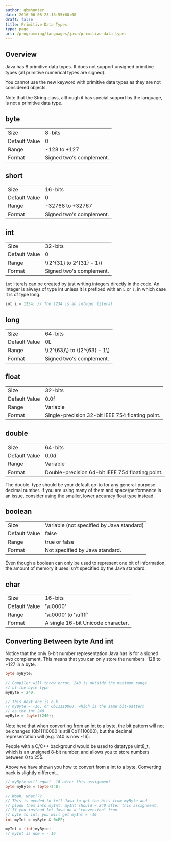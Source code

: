 ```yaml
---
author: gbmhunter
date: 2016-06-08 23:16:55+00:00
draft: false
title: Primitive Data Types
type: page
url: /programming/languages/java/primitive-data-types
---
```


## Overview

Java has 8 primitive data types. It does not support unsigned primitive types (all primitive numerical types are signed).

You cannot use the new keyword with primitive data types as they are not considered objects.

Note that the String class, although it has special support by the language, is not a primitive data type.

## byte

<table><tbody ><tr >
<td >Size
</td>
<td >8-bits
</td></tr><tr >
<td >Default Value
</td>
<td >0
</td></tr><tr >
<td >Range
</td>
<td >-128 to +127
</td></tr><tr >
<td >Format
</td>
<td >Signed two's complement.
</td></tr></tbody></table>

## short

<table><tbody ><tr >
<td >Size
</td>
<td >16-bits
</td></tr><tr >
<td >Default Value
</td>
<td >0
</td></tr><tr >
<td >Range
</td>
<td >-32768 to +32767
</td></tr><tr >
<td >Format
</td>
<td >Signed two's complement.
</td></tr></tbody></table>

## int

<table><tbody ><tr >
<td >Size
</td>
<td >32-bits
</td></tr><tr >
<td >Default Value
</td>
<td >0
</td></tr><tr >
<td >Range
</td>
<td >\(2^{31} to 2^{31} - 1\)
</td></tr><tr >
<td >Format
</td>
<td >Signed two's complement.
</td></tr></tbody></table>

`int` literals can be created by just writing integers directly in the code. An integer is always of type int unless it is prefixed with an `L` or `l`, in which case it is of type long.
    
```java
int i = 1234; // The 1234 is an integer literal
```

## long

<table><tbody ><tr >
<td >Size
</td>
<td >64-bits
</td></tr><tr >
<td >Default Value
</td>
<td >0L
</td></tr><tr >
<td >Range
</td>
<td >\(2^{63}\) to \(2^{63} - 1\)
</td></tr><tr >
<td >Format
</td>
<td >Signed two's complement.
</td></tr></tbody></table>

## float

<table><tbody ><tr >
<td >Size
</td>
<td >32-bits
</td></tr><tr >
<td >Default Value
</td>
<td >0.0f
</td></tr><tr >
<td >Range
</td>
<td >Variable
</td></tr><tr >
<td >Format
</td>
<td >Single-precision 32-bit IEEE 754 floating point.
</td></tr></tbody></table>

## double

<table><tbody ><tr >
<td >Size
</td>
<td >64-bits
</td></tr><tr >
<td >Default Value
</td>
<td >0.0d
</td></tr><tr >
<td >Range
</td>
<td >Variable
</td></tr><tr >
<td >Format
</td>
<td >Double-precision 64-bit IEEE 754 floating point.
</td></tr></tbody></table>

The double  type should be your default go-to for any general-purpose decimal number. If you are using many of them and space/performance is an issue, consider using the smaller, lower accuracy float type instead.

## boolean

<table><tbody ><tr >
<td >Size
</td>
<td >Variable (not specified by Java standard)
</td></tr><tr >
<td >Default Value
</td>
<td >false
</td></tr><tr >
<td >Range
</td>
<td >true or false
</td></tr><tr >
<td >Format
</td>
<td >Not specified by Java standard.
</td></tr></tbody></table>

Even though a boolean can only be used to represent one bit of information, the amount of memory it uses isn't specified by the Java standard.

## char

<table><tbody ><tr >
<td >Size
</td>
<td >16-bits
</td></tr><tr >
<td >Default Value
</td>
<td >'\u0000'
</td></tr><tr >
<td >Range
</td>
<td >'\u0000' to '\uffff'
</td></tr><tr >
<td >Format
</td>
<td >A single 16-bit Unicode character.
</td></tr></tbody></table>

## Converting Between byte And int

Notice that the only 8-bit number representation Java has is for a signed two complement. This means that you can only store the numbers -128 to +127 in a byte.

```java
byte myByte;

// Compiler will throw error, 240 is outside the maximum range
// of the byte type
myByte = 240;  

// This next one is o.k.
// myByte = -16, or 0b11110000, which is the same bit-pattern
// as the int 240
myByte = (byte)(240);
```

Note here that when converting from an int to a byte, the bit pattern will not be changed (0b11110000 is still 0b11110000), but the decimal representation will (e.g. 240 is now -16).

People with a C/C++ background would be used to datatype uint8_t, which is an unsigned 8-bit number, and allows you to store numbers between 0 to 255.

Above we have shown you how to convert from a int to a byte. Converting back is slightly different...

```java
// myByte will equal -16 after this assignment
byte myByte = (byte)240;

// Woah, what???
// This is needed to tell Java to get the bits from myByte and 
// plonk them into myInt. myInt should = 240 after this assignment.
// If you instead let Java do a "conversion" from
// byte to int, you will get myInt = -16
int myInt = myByte & 0xFF;

myInt = (int)myByte;
// myInt is now = - 16
```